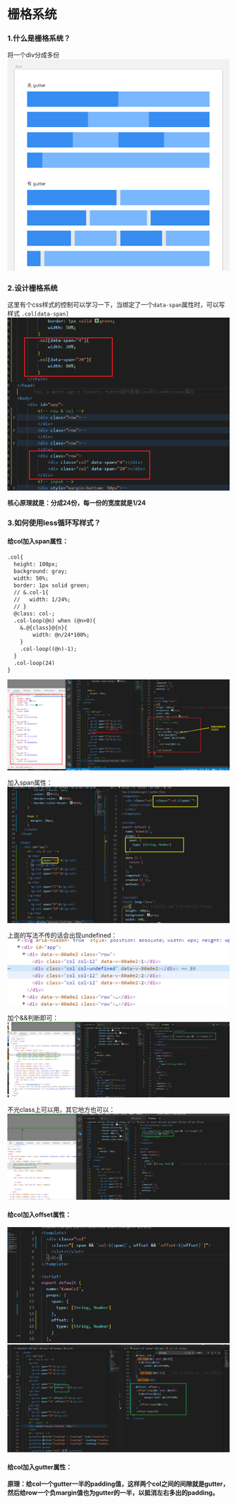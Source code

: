 # 栅格系统

### 1.什么是栅格系统？
将一个div分成多份
![1](./1.png)

### 2.设计栅格系统

这里有个css样式的控制可以学习一下，当绑定了一个`data-span`属性时，可以写样式 `.col[data-span]`
![8](./9.png)

**核心原理就是：分成24份，每一份的宽度就是1/24**

### 3.如何使用less循环写样式？

#### 给col加入span属性：
```
.col{
  height: 100px;
  background: gray;
  width: 50%;
  border: 1px solid green;
  // &.col-1{
  //   width: 1/24%;
  // }
  @class: col-;
  .col-loop(@n) when (@n>0){
    &.@{class}@{n}{
        width: @n/24*100%;
    }
    .col-loop((@n)-1);
  }
  .col-loop(24)
}
```

![8](./10.png)

加入span属性：
![8](./11.png)

上面的写法不传的话会出现undefined：
![8](./12.png)

加个&&判断即可：
![8](./13.png)

不光class上可以用，其它地方也可以：
![8](./变量&&占位法.png)

#### 给col加入offset属性：
![8](./15.png)
![8](./14.png)


#### 给col加入gutter属性：

**原理：给col一个gutter一半的padding值，这样两个col之间的间隙就是gutter，然后给row一个负margin值也为gutter的一半，以抵消左右多出的padding。**






